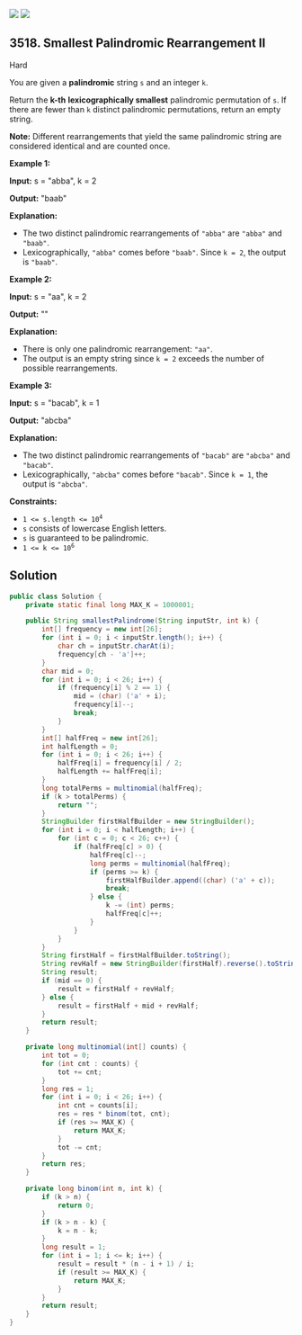[![](https://img.shields.io/github/stars/javadev/LeetCode-in-Java?label=Stars&style=flat-square)](https://github.com/javadev/LeetCode-in-Java)
[![](https://img.shields.io/github/forks/javadev/LeetCode-in-Java?label=Fork%20me%20on%20GitHub%20&style=flat-square)](https://github.com/javadev/LeetCode-in-Java/fork)

## 3518\. Smallest Palindromic Rearrangement II

Hard

You are given a **palindromic** string `s` and an integer `k`.

Return the **k-th** **lexicographically smallest** palindromic permutation of `s`. If there are fewer than `k` distinct palindromic permutations, return an empty string.

**Note:** Different rearrangements that yield the same palindromic string are considered identical and are counted once.

**Example 1:**

**Input:** s = "abba", k = 2

**Output:** "baab"

**Explanation:**

*   The two distinct palindromic rearrangements of `"abba"` are `"abba"` and `"baab"`.
*   Lexicographically, `"abba"` comes before `"baab"`. Since `k = 2`, the output is `"baab"`.

**Example 2:**

**Input:** s = "aa", k = 2

**Output:** ""

**Explanation:**

*   There is only one palindromic rearrangement: `"aa"`.
*   The output is an empty string since `k = 2` exceeds the number of possible rearrangements.

**Example 3:**

**Input:** s = "bacab", k = 1

**Output:** "abcba"

**Explanation:**

*   The two distinct palindromic rearrangements of `"bacab"` are `"abcba"` and `"bacab"`.
*   Lexicographically, `"abcba"` comes before `"bacab"`. Since `k = 1`, the output is `"abcba"`.

**Constraints:**

*   <code>1 <= s.length <= 10<sup>4</sup></code>
*   `s` consists of lowercase English letters.
*   `s` is guaranteed to be palindromic.
*   <code>1 <= k <= 10<sup>6</sup></code>

## Solution

```java
public class Solution {
    private static final long MAX_K = 1000001;

    public String smallestPalindrome(String inputStr, int k) {
        int[] frequency = new int[26];
        for (int i = 0; i < inputStr.length(); i++) {
            char ch = inputStr.charAt(i);
            frequency[ch - 'a']++;
        }
        char mid = 0;
        for (int i = 0; i < 26; i++) {
            if (frequency[i] % 2 == 1) {
                mid = (char) ('a' + i);
                frequency[i]--;
                break;
            }
        }
        int[] halfFreq = new int[26];
        int halfLength = 0;
        for (int i = 0; i < 26; i++) {
            halfFreq[i] = frequency[i] / 2;
            halfLength += halfFreq[i];
        }
        long totalPerms = multinomial(halfFreq);
        if (k > totalPerms) {
            return "";
        }
        StringBuilder firstHalfBuilder = new StringBuilder();
        for (int i = 0; i < halfLength; i++) {
            for (int c = 0; c < 26; c++) {
                if (halfFreq[c] > 0) {
                    halfFreq[c]--;
                    long perms = multinomial(halfFreq);
                    if (perms >= k) {
                        firstHalfBuilder.append((char) ('a' + c));
                        break;
                    } else {
                        k -= (int) perms;
                        halfFreq[c]++;
                    }
                }
            }
        }
        String firstHalf = firstHalfBuilder.toString();
        String revHalf = new StringBuilder(firstHalf).reverse().toString();
        String result;
        if (mid == 0) {
            result = firstHalf + revHalf;
        } else {
            result = firstHalf + mid + revHalf;
        }
        return result;
    }

    private long multinomial(int[] counts) {
        int tot = 0;
        for (int cnt : counts) {
            tot += cnt;
        }
        long res = 1;
        for (int i = 0; i < 26; i++) {
            int cnt = counts[i];
            res = res * binom(tot, cnt);
            if (res >= MAX_K) {
                return MAX_K;
            }
            tot -= cnt;
        }
        return res;
    }

    private long binom(int n, int k) {
        if (k > n) {
            return 0;
        }
        if (k > n - k) {
            k = n - k;
        }
        long result = 1;
        for (int i = 1; i <= k; i++) {
            result = result * (n - i + 1) / i;
            if (result >= MAX_K) {
                return MAX_K;
            }
        }
        return result;
    }
}
```